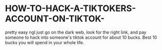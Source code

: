 # HOW-TO-HACK-A-TIKTOKERS-ACCOUNT-ON-TIKTOK-
pretty easy ngl just go on the dark web, look for the right link, and pay someone to hack into someone's tiktok account for about 10 bucks. Best 10 bucks you will spend in your whole life.
